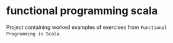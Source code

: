# functional programming scala

Project containing worked examples of exercises from `Functional Programming in Scala`. 